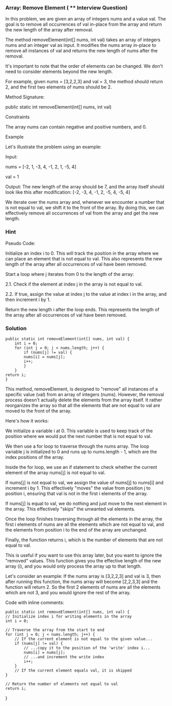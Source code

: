 ### Array: Remove Element ( ** Interview Question)
In this problem, we are given an array of integers nums and a value val. The goal is to remove all occurrences of val in-place from the array and return the new length of the array after removal.

The method removeElement(int[] nums, int val) takes an array of integers nums and an integer val as input. It modifies the nums array in-place to remove all instances of val and returns the new length of nums after the removal.

It's important to note that the order of elements can be changed. We don't need to consider elements beyond the new length.

For example, given nums = [3,2,2,3] and val = 3, the method should return 2, and the first two elements of nums should be 2.



Method Signature:

public static int removeElement(int[] nums, int val)


Constraints

The array nums can contain negative and positive numbers, and 0.



Example

Let's illustrate the problem using an example:

Input:

nums = [-2, 1, -3, 4, -1, 2, 1, -5, 4]

val = 1

Output: The new length of the array should be 7, and the array itself should look like this after modification: [-2, -3, 4, -1, 2, -5, 4, -5, 4]



We iterate over the nums array and, whenever we encounter a number that is not equal to val, we shift it to the front of the array. By doing this, we can effectively remove all occurrences of val from the array and get the new length.

### Hint

Pseudo Code:

Initialize an index i to 0. This will track the position in the array where we can place an element that is not equal to val. This also represents the new length of the array after all occurrences of val have been removed.

Start a loop where j iterates from 0 to the length of the array:

2.1. Check if the element at index j in the array is not equal to val.

2.2. If true, assign the value at index j to the value at index i in the array, and then increment i by 1.

Return the new length i after the loop ends. This represents the length of the array after all occurrences of val have been removed.

### Solution

    public static int removeElement(int[] nums, int val) {
        int i = 0;
        for (int j = 0; j < nums.length; j++) {
            if (nums[j] != val) {
            nums[i] = nums[j];
            i++;    
            }
        }
    return i;
    }




This method, removeElement, is designed to "remove" all instances of a specific value (val) from an array of integers (nums). However, the removal process doesn't actually delete the elements from the array itself. It rather reorganizes the array so that all the elements that are not equal to val are moved to the front of the array.

Here's how it works:

We initialize a variable i at 0. This variable is used to keep track of the position where we would put the next number that is not equal to val.

We then use a for loop to traverse through the nums array. The loop variable j is initialized to 0 and runs up to nums.length - 1, which are the index positions of the array.

Inside the for loop, we use an if statement to check whether the current element of the array nums[j] is not equal to val.

If nums[j] is not equal to val, we assign the value of nums[j] to nums[i] and increment i by 1. This effectively "moves" the value from position j to position i, ensuring that val is not in the first i elements of the array.

If nums[j] is equal to val, we do nothing and just move to the next element in the array. This effectively "skips" the unwanted val elements.

Once the loop finishes traversing through all the elements in the array, the first i elements of nums are all the elements which are not equal to val, and the elements from position i to the end of the array are unchanged.

Finally, the function returns i, which is the number of elements that are not equal to val.



This is useful if you want to use this array later, but you want to ignore the "removed" values. This function gives you the effective length of the new array (i), and you would only process the array up to that length.

Let's consider an example: If the nums array is [3,2,2,3] and val is 3, then after running this function, the nums array will become [2,2,3,3] and the function will return 2. So the first 2 elements of nums are all the elements which are not 3, and you would ignore the rest of the array.





Code with inline comments:



    public static int removeElement(int[] nums, int val) {
    // Initialize index i for writing elements in the array
    int i = 0;

    // Traverse the array from the start to end
    for (int j = 0; j < nums.length; j++) {
        // If the current element is not equal to the given value...
        if (nums[j] != val) {
            // ...copy it to the position of the 'write' index i...
            nums[i] = nums[j];
            // ...and increment the write index
            i++;
        }
        // If the current element equals val, it is skipped
    }
    
    // Return the number of elements not equal to val
    return i;
}


